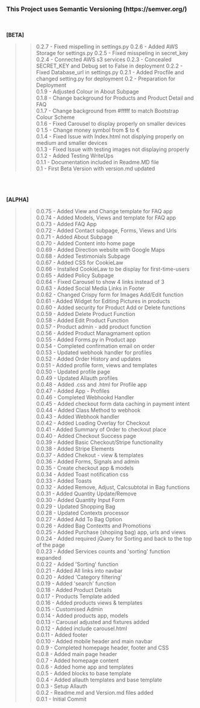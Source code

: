 <h3>This Project uses Semantic Versioning (https://semver.org/)</h3>
<br><br>
<strong>[BETA]</strong>

>> 0.2.7 - Fixed mispelling in settings.py
>> 0.2.6 - Added AWS Storage for settings.py
>> 0.2.5 - Fixed misspeling in secret_key
>> 0.2.4 - Connected AWS s3 services 
>> 0.2.3 - Concealed SECRET_KEY and Debug set to False in deployment
>> 0.2.2 - Fixed Database_url in settings.py
>> 0.2.1 - Added Procfile and changed setting.py for deployment
>> 0.2 -  Preparation for Deployment<br>
>> 0.1.9 - Adjusted Colour in About Subpage<br>
>> 0.1.8 - Change background for Products and Product Detail and FAQ<br>
>> 0.1.7 - Change background from #fffff to match Bootstrap Colour Scheme<br>
>> 0.1.6 - Fixed Carousel to display properly on smaller devices<br>
>> 0 1.5 - Change money symbol from $ to €<br>
>> 0.1.4 - Fixed Issue with Index.html not displying properly on medium and smaller devices<br>
>> 0.1.3 - Fixed Issue with testing images not displaying properly<br>
>> 0.1.2 - Added Testing WriteUps<br>
>> 0.1.1 - Documentation included in Readme.MD file<br>
>> 0.1 - First Beta Version with version.md updated<br>

<br><br><br>
<strong>[ALPHA]</strong>

>> 0.0.75 - Added View and Change template for FAQ app<br>
>> 0.0.74 - Added Models, Views and template for FAQ app<br>
>> 0.0.73 - Added FAQ  App<br>
>> 0.0.72 - Added Contact subpage, Forms, Views and Urls<br>
>> 0.0.71 - Added About Subpage<br>
>> 0.0.70 - Added Content into home page<br>
>> 0.0.69 - Added Direction website with Google Maps<br> 
>> 0.0.68 - Added Testimonials Subpage<br>
>> 0.0.67 - Added CSS for CookieLaw<br>
>> 0.0.66 - Installed CookieLaw to be display for first-time-users<br>
>> 0.0.65 - Added Policy Subpage<br>
>> 0.0.64 - Fixed Carousel to show 4 links instead of 3<br>
>> 0.0.63 - Added Social Media Links in Footer<br>
>> 0.0.62 - Changed Crispy form for Images Add/Edit function <br>
>> 0.0.61 - Added Widget for Editing Pictures in products<br>
>> 0.0.60 - Added security for Product Add or Delete functions<br>
>> 0.0.59 - Added Delete Product Function<br>
>> 0.0.58 - Added Edit Product Function<br>
>> 0.0.57 - Product admin - add product function<br>
>> 0.0.56 - Added Product Managmament option<br>
>> 0.0.55 - Added Forms.py in Product app <br>
>> 0.0.54 - Completed confirmation email on order <br>
>> 0.0.53 - Updated webhook handler for profiles<br>
>> 0.0.52 - Added Order History and updates<br>
>> 0.0.51 - Added profile form, views and templates<br>
>> 0.0.50 - Updated profile page<br>
>> 0.0.49 - Updated Allauth profiles<br>
>> 0.0.48 - Added .css and .html for Profile app<br>
>> 0.0.47 - Added App - Profiles<br>
>> 0.0.46 - Completed Webhookd Handler<br>
>> 0.0.45 - Added checkout form data caching in payment intent<br>
>> 0.0.44 - Added Class Method to webhook<br>
>> 0.0.43 - Added Webhook handler<br>
>> 0.0.42 - Added Loading Overlay for Checkout<br>
>> 0.0.41 - Added Summary of Order to checkout place<br>
>> 0.0.40 - Added Checkout Success page<br>
>> 0.0.39 - Added Basic Checkout/Stripe functionality<br>
>> 0.0.38 - Added Stripe Elements<br>
>> 0.0.37 - Added Chekout - view & templates<br>
>> 0.0.36 - Added Forms, Signals and admin<br>
>> 0.0.35 - Create checkout app & models<br>
>> 0.0.34 - Added Toast notification css<br>
>> 0.0.33 - Added Toasts<br>
>> 0.0.32 - Added Remove, Adjust, Calcsubtotal in Bag functions<br>
>> 0.0.31 - Added Quantity Update/Remove<br>
>> 0.0.30 - Added Quantity Input Form <br>
>> 0.0.29 - Updated Shopping Bag<br>
>> 0.0.28 - Updated Contexts processor<br>
>> 0.0.27 - Added Add To Bag Option<br>
>> 0.0.26 - Added Bag Contextts and Promotions <br>
>> 0.0.25 - Added Purchase (shopiing bag) app, urls and views<br>
>> 0.0.24 - Added required jQuery for Sorting and back to the top of the page<br>
>> 0.0.23 - Added Services counts and 'sorting' function expanded<br>
>> 0.0.22 - Added 'Sorting' function<br>
>> 0.0.21 - Added All links into navbar<br>
>> 0.0.20 - Added 'Category filtering'<br>
>> 0.0.19 - Added 'search' function<br>
>> 0.0.18 - Added Product Details<br>
>> 0.0.17 - Products Template added <br>
>> 0.0.16 - Added products views & templates<br>
>> 0.0.15 - Customised Admin<br>
>> 0.0.14 - Added products app, models<br>
>> 0.0.13 - Carousel adjusted and fixtures added<br>
>> 0.0.12 - Added include carousel.html<br>
>> 0.0.11 - Added footer<br>
>> 0.0.10 - Added mobile header and main navbar<br>
>> 0.0.9 - Completed homepage header, footer and CSS<br>
>> 0.0.8 - Added main page header<br>
>> 0.0.7 - Added homepage content<br>
>> 0.0.6 - Added home app and templates<br>
>> 0.0.5 - Added blocks to base template<br>
>> 0.0.4 - Added allauth templates and base template<br>
>> 0.0.3 - Setup Allauth<br>
>> 0.0.2 - Readme.md and Version.md files added<br>
>> 0.0.1 - Initial Commit<br>